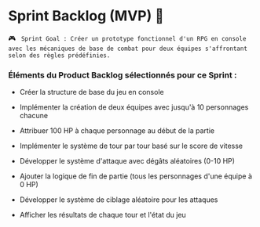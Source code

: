
# Sprint Backlog (MVP) 📑


🎮 ` Sprint Goal : Créer un prototype fonctionnel d'un RPG en console avec les mécaniques de base de combat pour deux équipes s'affrontant selon des règles prédéfinies.`

### Éléments du Product Backlog sélectionnés pour ce Sprint :

- Créer la structure de base du jeu en console

- Implémenter la création de deux équipes avec jusqu'à 10 personnages chacune

- Attribuer 100 HP à chaque personnage au début de la partie

- Implémenter le système de tour par tour basé sur le score de vitesse

- Développer le système d'attaque avec dégâts aléatoires (0-10 HP)

- Ajouter la logique de fin de partie (tous les personnages d'une équipe à 0 HP)

- Développer le système de ciblage aléatoire pour les attaques

- Afficher les résultats de chaque tour et l'état du jeu

